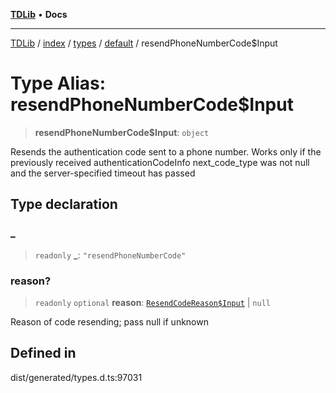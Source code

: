 [**TDLib**](../../../../../../README.md) • **Docs**

***

[TDLib](../../../../../../modules.md) / [index](../../../../../README.md) / [types](../../../README.md) / [default](../README.md) / resendPhoneNumberCode$Input

# Type Alias: resendPhoneNumberCode$Input

> **resendPhoneNumberCode$Input**: `object`

Resends the authentication code sent to a phone number. Works only if the previously received authenticationCodeInfo next_code_type was not null and the server-specified timeout has passed

## Type declaration

### \_

> `readonly` **\_**: `"resendPhoneNumberCode"`

### reason?

> `readonly` `optional` **reason**: [`ResendCodeReason$Input`](ResendCodeReason$Input.md) \| `null`

Reason of code resending; pass null if unknown

## Defined in

dist/generated/types.d.ts:97031
